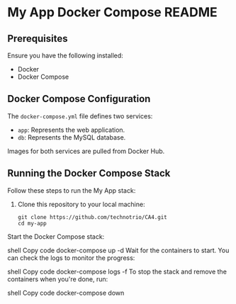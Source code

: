 # My App Docker Compose README

## Prerequisites
Ensure you have the following installed:
- Docker
- Docker Compose

## Docker Compose Configuration
The `docker-compose.yml` file defines two services:
- `app`: Represents the web application.
- `db`: Represents the MySQL database.

Images for both services are pulled from Docker Hub.

## Running the Docker Compose Stack

Follow these steps to run the My App stack:

1. Clone this repository to your local machine:
   
   ```shell
   git clone https://github.com/technotrio/CA4.git
   cd my-app
Start the Docker Compose stack:

shell
Copy code
docker-compose up -d
Wait for the containers to start. You can check the logs to monitor the progress:

shell
Copy code
docker-compose logs -f
To stop the stack and remove the containers when you're done, run:

shell
Copy code
docker-compose down
